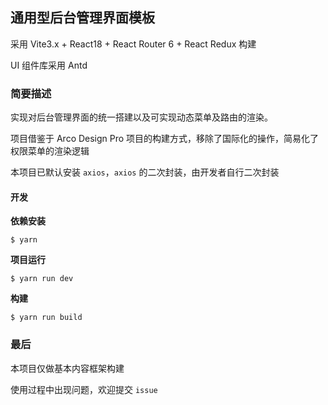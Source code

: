 ## 通用型后台管理界面模板

采用 Vite3.x + React18 + React Router 6 + React Redux 构建

UI 组件库采用 Antd

### 简要描述

实现对后台管理界面的统一搭建以及可实现动态菜单及路由的渲染。

项目借鉴于 Arco Design Pro 项目的构建方式，移除了国际化的操作，简易化了权限菜单的渲染逻辑

本项目已默认安装 `axios`，`axios` 的二次封装，由开发者自行二次封装

#### 开发

**依赖安装**
```shell
$ yarn 
```

**项目运行**
```shell
$ yarn run dev
```

**构建**
```shell
$ yarn run build
```

### 最后

本项目仅做基本内容框架构建

使用过程中出现问题，欢迎提交 `issue` 
